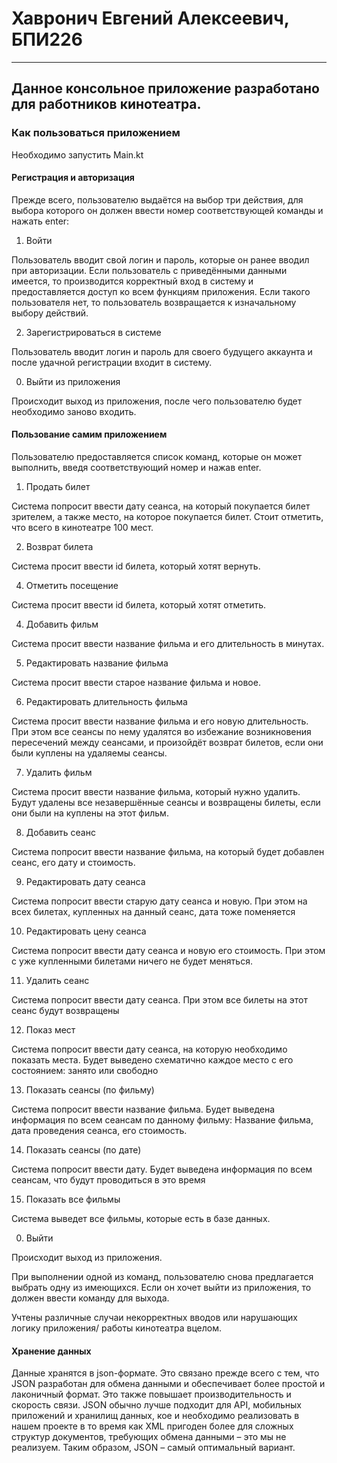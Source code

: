 # Хавронич Евгений Алексеевич, БПИ226
---
## Данное консольное приложение разработано для работников кинотеатра.
### Как пользоваться приложением
Необходимо запустить Main.kt
#### Регистрация и авторизация
Прежде всего, пользователю выдаётся на выбор три действия, для выбора которого он должен ввести номер соответствующей команды и нажать enter:
1. Войти

Пользователь вводит свой логин и пароль, которые он ранее вводил при авторизации. Если пользователь с приведёнными данными имеется, то производится корректный вход в систему и предоставляется доступ ко всем функциям приложения. Если такого пользователя нет, то пользователь возвращается к изначальному выбору действий.

2. Зарегистрироваться в системе

Пользователь вводит логин и пароль для своего будущего аккаунта и после удачной регистрации входит в систему.

0. Выйти из приложения

Происходит выход из приложения, после чего пользователю будет необходимо заново входить.

#### Пользование самим приложением
Пользователю предоставляется список команд, которые он может выполнить, введя соответствующий номер и нажав enter.
1) Продать билет

Система попросит ввести дату сеанса, на который покупается билет зрителем, а также место, на которое покупается билет. Стоит отметить, что всего в кинотеатре 100 мест.

2) Возврат билета

Система просит ввести id билета, который хотят вернуть.

4) Отметить посещение

Система просит ввести id билета, который хотят отметить.

4) Добавить фильм

Система просит ввести название фильма и его длительность в минутах.

5) Редактировать название фильма

Система просит ввести старое название фильма и новое.

6) Редактировать длительность фильма

Система просит ввести название фильма и его новую длительность. При этом все сеансы по нему удалятся во избежание возникновения пересечений между сеансами, и произойдёт возврат билетов, если они были куплены на удаляемы сеансы. 

7) Удалить фильм 

Система просит ввести название фильма, который нужно удалить. Будут удалены все незавершённые сеансы и возвращены билеты, если они были на куплены на этот фильм.

8) Добавить сеанс

Система попросит ввести название фильма, на который будет добавлен сеанс, его дату и стоимость. 

9) Редактировать дату сеанса

Система попросит ввести старую дату сеанса и новую. При этом на всех билетах, купленных на данный сеанс, дата тоже поменяется 

10) Редактировать цену сеанса

Система попросит ввести дату сеанса и новую его стоимость. При этом с уже купленными билетами ничего не будет меняться.

11) Удалить сеанс

Система попросит ввести дату сеанса. При этом все билеты на этот сеанс будут возвращены

12) Показ мест

Система попросит ввести дату сеанса, на которую необходимо показать места. Будет выведено схематично каждое место с его состоянием: занято или свободно 

13) Показать сеансы (по фильму)

Система попросит ввести название фильма. Будет выведена информация по всем сеансам по данному фильму: Название фильма, дата проведения сеанса, его стоимость.

14) Показать сеансы (по дате) 

Система попросит ввести дату. Будет выведена информация по всем сеансам, что будут проводиться в это время

15) Показать все фильмы

Система выведет все фильмы, которые есть в базе данных. 

0) Выйти 

Происходит выход из приложения.

При выполнении одной из команд, пользователю снова предлагается выбрать одну из имеющихся. Если он хочет выйти из приложения, то должен ввести команду для выхода. 

Учтены различные случаи некорректных вводов или нарушающих логику приложения/ работы кинотеатра вцелом.

#### Хранение данных
Данные хранятся в json-формате. Это связано прежде всего с тем, что JSON разработан для обмена данными и обеспечивает более простой и лаконичный формат. Это также повышает производительность и скорость связи. JSON обычно лучше подходит для API, мобильных приложений и хранилищ данных, кое и необходимо реализовать в нашем проекте в то время как XML пригоден более для сложных структур документов, требующих обмена данными – это мы не реализуем. Таким образом, JSON – самый оптимальный вариант.

